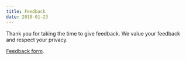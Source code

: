 ```yaml
---
title: Feedback
date: 2018-01-23
---
```

Thank you for taking the time to give feedback. We value your feedback and respect your privacy.

<a href="https://docs.google.com/forms/d/e/1FAIpQLSfXkJ2dsGzxqzweZ7cpS2_pcmiOVbVk9E9YtWOYysGrUy8JhA/viewform">Feedback form</a>.
